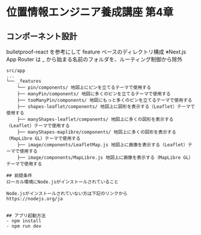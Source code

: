 # 位置情報エンジニア養成講座 第4章

## コンポーネント設計

bulletproof-react を参考にして feature ベースのディレクトリ構成
※Next.js App Router は \_ から始まる名前のフォルダを、ルーティング制御から除外

```
src/app
...
└── _features
    └── pin/components/ 地図上にピンを立てるテーマで使用する
    ├── manyPin/components/ 地図に多くのピンを立てるテーマで使用する
    ├── tooManyPin/components/ 地図にもっと多くのピンを立てるテーマで使用する
    ├── shapes-leaflet/components/ 地図上に図形を表示する（Leaflet）テーマで使用する
    ├── manyShapes-leaflet/components/ 地図上に多くの図形を表示する（Leaflet）テーマで使用する
    ├── manyShapes-maplibre/components/ 地図上に多くの図形を表示する（MapLibre GL）テーマで使用する
    ├── image/components/LeafletMap.js 地図上に画像を表示する（Leaflet）テーマで使用する
    ├── image/components/MapLibre.js 地図上に画像を表示する（MapLibre GL）テーマで使用する

## 前提条件
ローカル環境にNode.jsがインストールされていること

Node.jsがインストールされていない方は下記のリンクから
https://nodejs.org/ja


## アプリ起動方法
- npm install
- npm run dev
